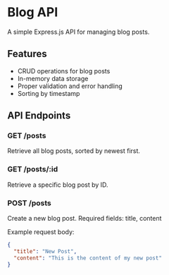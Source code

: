 # Blog API

A simple Express.js API for managing blog posts.

## Features

- CRUD operations for blog posts
- In-memory data storage
- Proper validation and error handling
- Sorting by timestamp

## API Endpoints

### GET /posts
Retrieve all blog posts, sorted by newest first.

### GET /posts/:id
Retrieve a specific blog post by ID.

### POST /posts
Create a new blog post.
Required fields: title, content

Example request body:
```json
{
  "title": "New Post",
  "content": "This is the content of my new post"
}
